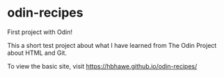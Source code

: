# odin-recipes
First project with Odin!

This a short test project about what I have learned from The Odin Project about HTML and Git.

To view the basic site, visit https://hbhawe.github.io/odin-recipes/